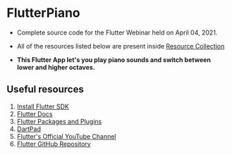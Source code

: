 # FlutterPiano
- Complete source code for the Flutter Webinar held on April 04, 2021.

- All of the resources listed below are present inside [Resource Collection](https://docs.google.com/document/d/1HzYISIUM_FZMi311YjRtpgTJfv8s5W7HU2e3CQTHN3M/edit?usp=sharing)

- **This Flutter App let's you play piano sounds and switch between lower and higher octaves.**

## Useful resources
1. [Install Flutter SDK](https://flutter.dev/docs/get-started/install)
2. [Flutter Docs](https://flutter.dev/docs)
3. [Flutter Packages and Plugins](https://pub.dev/)
4. [DartPad](https://dartpad.dev/?null_safety=true)
5. [Flutter's Official YouTube Channel](https://www.youtube.com/channel/UCwXdFgeE9KYzlDdR7TG9cMw)
6. [Flutter GitHub Repository](https://github.com/flutter/flutter)
